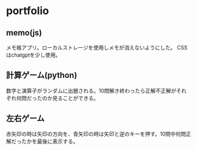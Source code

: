 # portfolio

memo(js)
-
メモ帳アプリ。ローカルストレージを使用しメモが消えないようにした。
CSSはchatgptを少し使用。


計算ゲーム(python)
-
数字と演算子がランダムに出題される。10問解き終わったら正解不正解がそれぞれ何問だったのか見ることができる。

左右ゲーム
-
赤矢印の時は矢印の方向を、青矢印の時は矢印と逆のキーを押す。10問中何問正解だったかを最後に表示する。